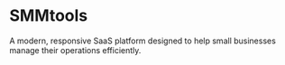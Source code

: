# SMMtools
A modern, responsive SaaS platform designed to help small businesses manage their operations efficiently.
